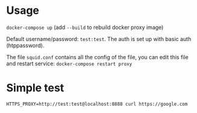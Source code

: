 # Usage

`docker-compose up` (add `--build` to rebuild docker proxy image)

Default username/password: `test:test`. The auth is set up with basic auth (htppassword).

The file `squid.conf` contains all the config of the file, you can edit this file and restart service: `docker-compose restart proxy`

# Simple test

`HTTPS_PROXY=http://test:test@localhost:8888 curl https://google.com`


